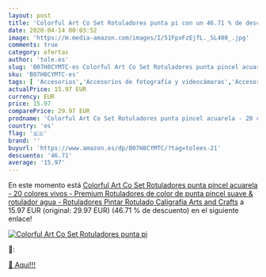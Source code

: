 ```yaml
---
layout: post
title: 'Colorful Art Co Set Rotuladores punta pi con un 46.71 % de descuento'
date: 2020-04-14 00:03:52
image: 'https://m.media-amazon.com/images/I/51FpxFzEjfL._SL400_.jpg'
comments: true
category: ofertas
author: 'tole.es'
slug: 'B07H8CYMTC-es Colorful Art Co Set Rotuladores punta pincel acuarela - 20...'
sku: 'B07H8CYMTC-es'
tags: [ 'Accesorios','Accesorios de fotografía y videocámaras','Accesorios para portátiles y netbooks','Bolsas y fundas para cámaras compactas','Bolsas y fundas para cámaras digitales','Bolsas y fundas para cámaras,  videocámaras y prismáticos','Bolsas y fundas para portátiles y netbooks','Electrónica','Fotografía y videocámaras','Informática','Mochilas para portátiles y netbooks','rotulador','rotuladores', ]
actualPrice: 15.97 EUR
currency: EUR
price: 15.97
comparePrice: 29.97 EUR
prodname: 'Colorful Art Co Set Rotuladores punta pincel acuarela - 20 colores vivos - Premium Rotuladores de color de punta pincel suave & rotulador agua - Rotuladores Pintar Rotulado Caligrafía Arts and Crafts'
country: 'es'
flag: '🇪🇸'
brand: ''
buyurl: 'https://www.amazon.es/dp/B07H8CYMTC/?tag=tolees-21'
descuento: '46.71'
average: '15.97'
---
```


En este momento está [Colorful Art Co Set Rotuladores punta pincel acuarela - 20 colores vivos - Premium Rotuladores de color de punta pincel suave & rotulador agua - Rotuladores Pintar Rotulado Caligrafía Arts and Crafts](https://www.amazon.es/dp/B07H8CYMTC/?tag=tolees-21) a 15.97 EUR (original: 29.97 EUR) (46.71 %  de descuento) en el siguiente enlace!

[![Colorful Art Co Set Rotuladores punta pi](https://m.media-amazon.com/images/I/51FpxFzEjfL._SL400_.jpg)](https://www.amazon.es/dp/B07H8CYMTC/?tag=tolees-21)

🔎:


[🛒 Aquí!!!](https://www.amazon.es/dp/B07H8CYMTC/?tag=tolees-21)
